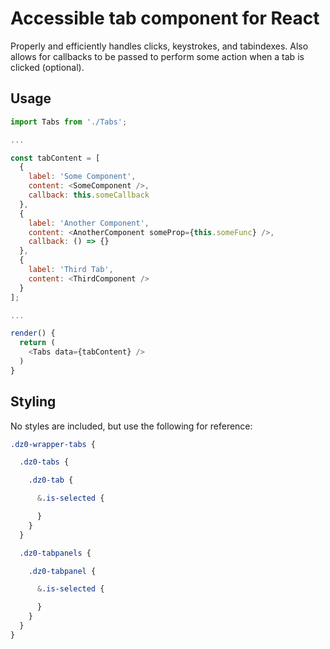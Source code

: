 # Accessible tab component for React

Properly and efficiently handles clicks, keystrokes, and tabindexes. Also allows for callbacks to be passed to perform some action when a tab is clicked (optional).

## Usage

```javascript
import Tabs from './Tabs';

...

const tabContent = [
  {
    label: 'Some Component',
    content: <SomeComponent />,
    callback: this.someCallback
  },
  {
    label: 'Another Component',
    content: <AnotherComponent someProp={this.someFunc} />,
    callback: () => {}
  },
  {
    label: 'Third Tab',
    content: <ThirdComponent />
  }
];

...

render() {
  return (
    <Tabs data={tabContent} />
  )
}

```

## Styling

No styles are included, but use the following for reference:

```scss
.dz0-wrapper-tabs {

  .dz0-tabs {

    .dz0-tab {

      &.is-selected {

      }
    }
  }

  .dz0-tabpanels {

    .dz0-tabpanel {

      &.is-selected {

      }
    }
  }
}
```
